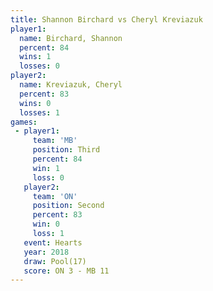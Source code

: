 ```yaml
---
title: Shannon Birchard vs Cheryl Kreviazuk
player1:                 
  name: Birchard, Shannon
  percent: 84            
  wins: 1                
  losses: 0              
player2:                 
  name: Kreviazuk, Cheryl
  percent: 83            
  wins: 0                
  losses: 1              
games:
 - player1:         
     team: 'MB'     
     position: Third
     percent: 84    
     win: 1         
     loss: 0        
   player2:          
     team: 'ON'      
     position: Second
     percent: 83     
     win: 0          
     loss: 1         
   event: Hearts      
   year: 2018         
   draw: Pool(17)     
   score: ON 3 - MB 11
---
```

